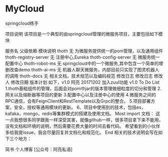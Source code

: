 # MyCloud
springcloud练手



项目说明
该项目是一个典型的由springcloud管理的微服务项目，主要包括如下模块

服务名	父级依赖	模块说明
thoth	无	为微服务提供统一的pom管理，以及通用组件
thoth-registry-server	无	注册中心,Eureka
thoth-config-server	无	微服务统一配置中心
thoth-robot-ms	无	springcloud中的一个微服务,其中包含一个简单的增删改查demo
thoth-ai-ms	无	机器人聊天微服务，内部目前只实现了图灵机器人的调用
thoth-docs	无	相关文档，技术规范以及编码规范
修改日志
修改日志	修改人	修改日期	版本计划
如下，v1.0	阿亮	20171202	加入zuul功能
v1.0
To Do List
1.thoth基础组件的管理，后面会对pom中jar的版本管理做细粒度的切分和管理
2.网关以及熔断器等项目的更新
3.配置中心以及注册中心的使用
4.微服务之间的RPC通信，会有FeignClient和RestTemplate以及Grpc的整合。
5.项目部署方案，安全，授权等通用模块的更新。
6、项目中使用到的技术，包括es，kafaka，mongo，redis等集群模式的搭建及使用文档。
Most import
文档：
这一点我想很多同学跟我一样深受其害，就像github一样，很多项目拿下来不能用，没有文档和环境的说明，然后需要花费大量的时间去看代码。
希望看到的小伙伴多给我提issue，我会尽量回复并文档化和规范化。
End
相关的技术说明会写在如下三个地方：

简书
个人博客
[公众号：阿亮私语]
